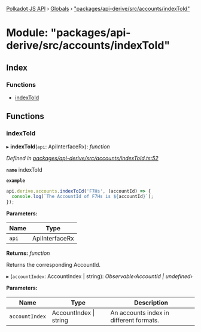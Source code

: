 [Polkadot JS API](../README.md) › [Globals](../globals.md) › ["packages/api-derive/src/accounts/indexToId"](_packages_api_derive_src_accounts_indextoid_.md)

# Module: "packages/api-derive/src/accounts/indexToId"

## Index

### Functions

* [indexToId](_packages_api_derive_src_accounts_indextoid_.md#indextoid)

## Functions

###  indexToId

▸ **indexToId**(`api`: ApiInterfaceRx): *function*

*Defined in [packages/api-derive/src/accounts/indexToId.ts:52](https://github.com/polkadot-js/api/blob/1cf4d6b9b/packages/api-derive/src/accounts/indexToId.ts#L52)*

**`name`** indexToId

**`example`** 
<BR>

```javascript
api.derive.accounts.indexToId('F7Hs', (accountId) => {
  console.log(`The AccountId of F7Hs is ${accountId}`);
});
```

**Parameters:**

Name | Type |
------ | ------ |
`api` | ApiInterfaceRx |

**Returns:** *function*

Returns the corresponding AccountId.

▸ (`accountIndex`: AccountIndex | string): *Observable‹AccountId | undefined›*

**Parameters:**

Name | Type | Description |
------ | ------ | ------ |
`accountIndex` | AccountIndex &#124; string | An accounts index in different formats. |
